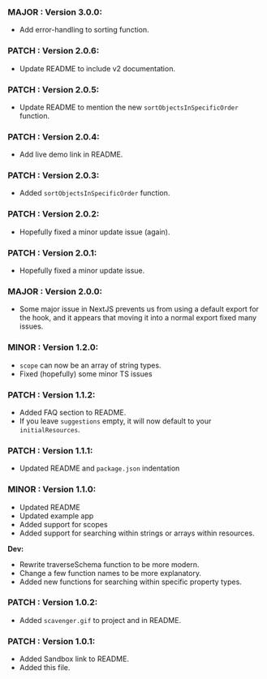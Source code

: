### MAJOR : Version 3.0.0:

- Add error-handling to sorting function.

### PATCH : Version 2.0.6:

- Update README to include v2 documentation.

### PATCH : Version 2.0.5:

- Update README to mention the new `sortObjectsInSpecificOrder` function.

### PATCH : Version 2.0.4:

- Add live demo link in README.

### PATCH : Version 2.0.3:

- Added `sortObjectsInSpecificOrder` function.

### PATCH : Version 2.0.2:

- Hopefully fixed a minor update issue (again).

### PATCH : Version 2.0.1:

- Hopefully fixed a minor update issue.

### MAJOR : Version 2.0.0:

- Some major issue in NextJS prevents us from using a default export for the hook, and it appears that moving it into a normal export fixed many issues.

### MINOR : Version 1.2.0:

- `scope` can now be an array of string types.
- Fixed (hopefully) some minor TS issues

### PATCH : Version 1.1.2:

- Added FAQ section to README.
- If you leave `suggestions` empty, it will now default to your `initialResources`.

### PATCH : Version 1.1.1:

- Updated README and `package.json` indentation

### MINOR : Version 1.1.0:

- Updated README
- Updated example app
- Added support for scopes
- Added support for searching within strings or arrays within resources.

**Dev:**

- Rewrite traverseSchema function to be more modern.
- Change a few function names to be more explanatory.
- Added new functions for searching within specific property types.

### PATCH : Version 1.0.2:

- Added `scavenger.gif` to project and in README.

### PATCH : Version 1.0.1:

- Added Sandbox link to README.
- Added this file.